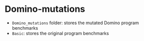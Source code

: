 # Domino-mutations

 - `Domino_mutations` folder: stores the mutated Domino program benchmarks
 - `Basic`: stores the original program benchmarks
